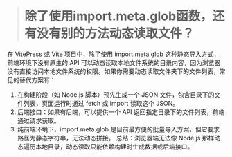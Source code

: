 > # 除了使用import.meta.glob函数，还有没有别的方法动态读取文件？
在 VitePress 或 Vite 项目中，除了使用 import.meta.glob 这种静态导入方式，前端环境下没有原生的 API 可以动态读取本地文件系统的目录内容，因为浏览器没有直接访问本地文件系统的权限。如果你需要动态读取文件夹下的文件列表，常见的替代方案有：

1. 在构建阶段（如 Node.js 脚本）预先生成一个 JSON 文件，包含目录下的文件列表，页面运行时通过 fetch 或 import 读取这个 JSON。
2. 后端接口：如果有后端，可以提供一个 API 返回指定目录下的文件列表，前端通过请求获取。
3. 纯前端环境下，import.meta.glob 是目前最方便的批量导入方案，但它要求路径为静态字符串，无法动态拼接。
总结：浏览器端无法像 Node.js 那样动态遍历本地目录，动态读取只能依赖构建时生成数据或后端接口。